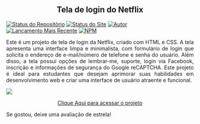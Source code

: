 <h2 align="center">Tela de login do Netflix</h2>

[![Status do Repositório](https://img.shields.io/badge/Repositório%20Status-Mantido-dark%20green.svg)](https://github.com/alexandresantosal91/netflix-tela-de-login)
[![Status do Site](https://img.shields.io/badge/Website%20Status-Online-green)](https://alexandresantosal91.github.io/netflix-tela-de-login/)
[![Autor](https://img.shields.io/badge/Autor-Alexandre%20Santos-blue.svg)](https://www.linkedin.com/in/alexandresantosal/)
[![Lançamento Mais Recente](https://img.shields.io/badge/Latest%20Release-16%20maio%202023-yellow.svg)](https://github.com/alexandresantosal91/netflix-tela-de-login/commits/main)
[![NPM](https://img.shields.io/npm/l/react)](https://github.com/alexandresantosal91/netflix-tela-de-login/blob/main/LICENSE)

<p align="justify">Este é um projeto de tela de login da Netflix, criado com HTML e CSS. A tela apresenta uma interface limpa e minimalista, com formulário de login que solicita o endereço de e-mail/número de telefone e senha do usuário. Além disso, a tela possui opções de lembrar-me, suporte, login via Facebook, inscrição e informações de segurança do Google reCAPTCHA. Este projeto é ideal para estudantes que desejam aprimorar suas habilidades em desenvolvimento web e criar uma interface de usuário atraente e funcional.</p>

![](./assets/img/Captura%20de%20Tela%202023-05-16%20%C3%A0s%2016.59.00.png)

<p align="center"><a href="https://netflix-tela-de-login.vercel.app">Clique Aqui para acessar o projeto</a></p>

 <p align="justify">Se gostou, deixe uma avaliação de estrela!</p>
